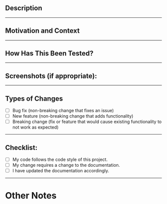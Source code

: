 <!--- Provide a general summary of your changes in the Title above -->

## Description

<!--- Describe your changes in detail -->

---

## Motivation and Context

<!--- Why is this change required? What problem does it solve? -->

<!--- If it fixes an open issue, please link to the issue here. -->

---

## How Has This Been Tested?

<!--- Please describe in detail how you tested your changes. -->
<!--- Include details of your testing environment, the tests you ran to -->

<!--- see how your change affects other areas of the code, etc. -->

---

## Screenshots (if appropriate):

---

## Types of Changes

<!--- What types of changes does your code introduce? Put an `x` in all the boxes that apply: -->

- [ ] Bug fix (non-breaking change that fixes an issue)
- [ ] New feature (non-breaking change that adds functionality)
- [ ] Breaking change (fix or feature that would cause existing functionality to not work as expected)

---

## Checklist:

<!--- Go over all the following points, and put an `x` in all the boxes that apply. -->
<!--- If you're unsure about any of these, don't hesitate to ask. We're here to help! -->

- [ ] My code follows the code style of this project.
- [ ] My change requires a change to the documentation.
- [ ] I have updated the documentation accordingly.

---

# Other Notes

<!---
Add any notes or dependencies for this PR here or leave as NONE
-->